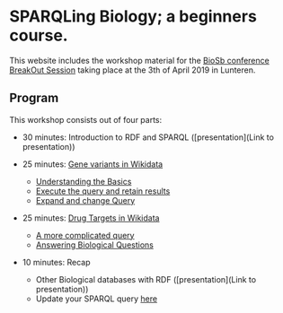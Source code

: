 SPARQLing Biology; a beginners course.
=============================================================================================

This website includes the workshop material for the [BioSb conference BreakOut Session](https://www.bigcat.unimaas.nl/sparqling-biology-breakout-session-at-biosb-2019/) 
taking place at the 3th of April 2019 in Lunteren.

Program
---------

This workshop consists out of four parts:

* 30 minutes: Introduction to RDF and SPARQL ([presentation](Link to presentation))

* 25 minutes: [Gene variants in Wikidata](Assignments/assignment1.md)
   * [Understanding the Basics](Assignments/assignment1.md#What-goes-Where)
   * [Execute the query and retain results](Assignments/assignment1.md#Run-and-Save)
   * [Expand and change Query](Assignments/assignment1.md#Change-is-Coming)
   
* 25 minutes: [Drug Targets in Wikidata](assignment2.md)
   * [A more complicated query](Assignments/assignment2.md#step-by-step)
   * [Answering Biological Questions](Assignments/assignment2.md#changing-the-question)
   
* 10 minutes: Recap
   * Other Biological databases with RDF ([presentation](Link to presentation))
   * Update your SPARQL query [here](https://github.com/BiGCAT-UM/SPARQLTutorialBioSB2019/tree/master/ParticipantQueries)

